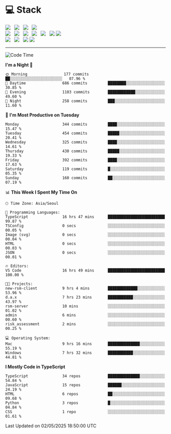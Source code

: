 <h1>💻 Stack</h1>
<div>
 <!-- badge : https://shields.io/ -->
 <!-- icon : https://simpleicons.org/?q=Get -->
 <img src="https://img.shields.io/badge/HTML5-e74c3c?style=flat-square&logo=HTML5&logoColor=white"/> &nbsp 
 <img src="https://img.shields.io/badge/CSS3-0A84FF?style=flat-square&logo=CSS3&logoColor=white"/> &nbsp 
 <img src="https://img.shields.io/badge/JavaScript-FFCD11?style=flat-square&logo=JavaScript&logoColor=white"/> &nbsp 
 <img src="https://img.shields.io/badge/TypeScript-3075C0?style=flat-square&logo=TypeScript&logoColor=white"/>
 <br/>
 <img src="https://img.shields.io/badge/Next-000000?style=flat-square&logo=nextdotjs&logoColor=white"/> &nbsp 
 <img src="https://img.shields.io/badge/React-00BCF6?style=flat-square&logo=React&logoColor=white"/> &nbsp 
 <img src="https://img.shields.io/badge/Redux-764ABC?style=flat-square&logo=Redux&logoColor=white"/> &nbsp
 <img src="https://img.shields.io/badge/Recoil-3578E5?style=flat-square&logo=recoil&logoColor=white"/> &nbsp
 <img src="https://img.shields.io/badge/React-Query-FF4154?style=flat-square&logo=reactquery&logoColor=white"/> &nbsp 
 <img src="https://img.shields.io/badge/styled%2Dcomponents-DB7093?style=flat-square&logo=styled%2Dcomponents&logoColor=white"/>
 <img src="https://img.shields.io/badge/CSS Modules-000000?style=flat-square&logo=CSS Modules&logoColor=white"/> &nbsp 
 <br/>
 <img src="https://img.shields.io/badge/Node-339933?style=flat-square&logo=Node.js&logoColor=white"/> &nbsp 
 <img src="https://img.shields.io/badge/Express-000000?style=flat-square&logo=Express&logoColor=white"/> &nbsp 
 <img src="https://img.shields.io/badge/MongoDB-47A248?style=flat-square&logo=MongoDB&logoColor=white"/>
 <img src="https://img.shields.io/badge/MariaDB-003545?style=flat-square&logo=mariadb&logoColor=white"/>
</div>

<hr>

<!--START_SECTION:waka-->
![Code Time](http://img.shields.io/badge/Code%20Time-2%2C375%20hrs%2012%20mins-blue)

**I'm a Night 🦉** 

```text
🌞 Morning                177 commits         ██░░░░░░░░░░░░░░░░░░░░░░░   07.96 % 
🌆 Daytime                686 commits         ████████░░░░░░░░░░░░░░░░░   30.85 % 
🌃 Evening                1103 commits        ████████████░░░░░░░░░░░░░   49.60 % 
🌙 Night                  258 commits         ███░░░░░░░░░░░░░░░░░░░░░░   11.60 % 
```
📅 **I'm Most Productive on Tuesday** 

```text
Monday                   344 commits         ████░░░░░░░░░░░░░░░░░░░░░   15.47 % 
Tuesday                  454 commits         █████░░░░░░░░░░░░░░░░░░░░   20.41 % 
Wednesday                325 commits         ████░░░░░░░░░░░░░░░░░░░░░   14.61 % 
Thursday                 430 commits         █████░░░░░░░░░░░░░░░░░░░░   19.33 % 
Friday                   392 commits         ████░░░░░░░░░░░░░░░░░░░░░   17.63 % 
Saturday                 119 commits         █░░░░░░░░░░░░░░░░░░░░░░░░   05.35 % 
Sunday                   160 commits         ██░░░░░░░░░░░░░░░░░░░░░░░   07.19 % 
```


📊 **This Week I Spent My Time On** 

```text
🕑︎ Time Zone: Asia/Seoul

💬 Programming Languages: 
TypeScript               16 hrs 47 mins      █████████████████████████   99.87 % 
TSConfig                 0 secs              ░░░░░░░░░░░░░░░░░░░░░░░░░   00.05 % 
Image (svg)              0 secs              ░░░░░░░░░░░░░░░░░░░░░░░░░   00.04 % 
HTML                     0 secs              ░░░░░░░░░░░░░░░░░░░░░░░░░   00.03 % 
JSON                     0 secs              ░░░░░░░░░░░░░░░░░░░░░░░░░   00.01 % 

🔥 Editors: 
VS Code                  16 hrs 49 mins      █████████████████████████   100.00 % 

🐱‍💻 Projects: 
new-rsm-client           9 hrs 4 mins        █████████████░░░░░░░░░░░░   53.96 % 
d.a.x                    7 hrs 23 mins       ███████████░░░░░░░░░░░░░░   43.97 % 
rsm-server               10 mins             ░░░░░░░░░░░░░░░░░░░░░░░░░   01.02 % 
admin                    6 mins              ░░░░░░░░░░░░░░░░░░░░░░░░░   00.60 % 
risk_assessment          2 mins              ░░░░░░░░░░░░░░░░░░░░░░░░░   00.25 % 

💻 Operating System: 
Mac                      9 hrs 16 mins       ██████████████░░░░░░░░░░░   55.19 % 
Windows                  7 hrs 32 mins       ███████████░░░░░░░░░░░░░░   44.81 % 
```

**I Mostly Code in TypeScript** 

```text
TypeScript               34 repos            ██████████████░░░░░░░░░░░   54.84 % 
JavaScript               15 repos            ██████░░░░░░░░░░░░░░░░░░░   24.19 % 
HTML                     6 repos             ██░░░░░░░░░░░░░░░░░░░░░░░   09.68 % 
Python                   3 repos             █░░░░░░░░░░░░░░░░░░░░░░░░   04.84 % 
CSS                      1 repo              ░░░░░░░░░░░░░░░░░░░░░░░░░   01.61 % 
```




 Last Updated on 02/05/2025 18:50:00 UTC
<!--END_SECTION:waka-->
